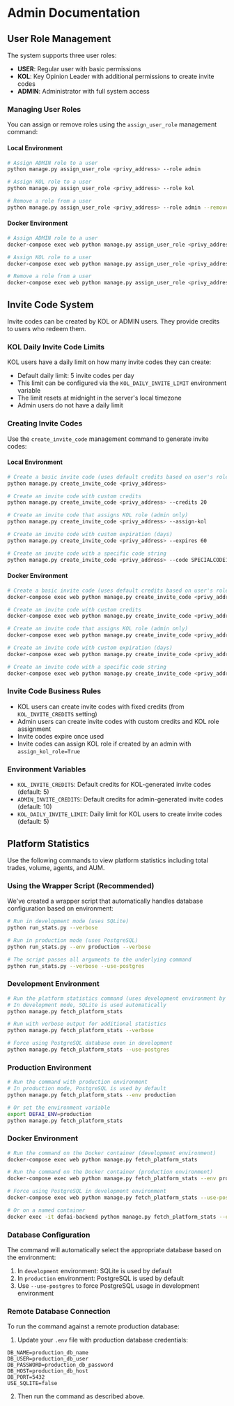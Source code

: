 # Admin Documentation

## User Role Management

The system supports three user roles:
- **USER**: Regular user with basic permissions
- **KOL**: Key Opinion Leader with additional permissions to create invite codes
- **ADMIN**: Administrator with full system access

### Managing User Roles

You can assign or remove roles using the `assign_user_role` management command:

#### Local Environment

```bash
# Assign ADMIN role to a user
python manage.py assign_user_role <privy_address> --role admin

# Assign KOL role to a user
python manage.py assign_user_role <privy_address> --role kol

# Remove a role from a user
python manage.py assign_user_role <privy_address> --role admin --remove
```

#### Docker Environment

```bash
# Assign ADMIN role to a user
docker-compose exec web python manage.py assign_user_role <privy_address> --role admin

# Assign KOL role to a user
docker-compose exec web python manage.py assign_user_role <privy_address> --role kol

# Remove a role from a user
docker-compose exec web python manage.py assign_user_role <privy_address> --role admin --remove
```

## Invite Code System

Invite codes can be created by KOL or ADMIN users. They provide credits to users who redeem them.

### KOL Daily Invite Code Limits

KOL users have a daily limit on how many invite codes they can create:

- Default daily limit: 5 invite codes per day
- This limit can be configured via the `KOL_DAILY_INVITE_LIMIT` environment variable
- The limit resets at midnight in the server's local timezone
- Admin users do not have a daily limit

### Creating Invite Codes

Use the `create_invite_code` management command to generate invite codes:

#### Local Environment

```bash
# Create a basic invite code (uses default credits based on user's role)
python manage.py create_invite_code <privy_address>

# Create an invite code with custom credits
python manage.py create_invite_code <privy_address> --credits 20

# Create an invite code that assigns KOL role (admin only)
python manage.py create_invite_code <privy_address> --assign-kol

# Create an invite code with custom expiration (days)
python manage.py create_invite_code <privy_address> --expires 60

# Create an invite code with a specific code string
python manage.py create_invite_code <privy_address> --code SPECIALCODE123
```

#### Docker Environment

```bash
# Create a basic invite code (uses default credits based on user's role)
docker-compose exec web python manage.py create_invite_code <privy_address>

# Create an invite code with custom credits
docker-compose exec web python manage.py create_invite_code <privy_address> --credits 20

# Create an invite code that assigns KOL role (admin only)
docker-compose exec web python manage.py create_invite_code <privy_address> --assign-kol

# Create an invite code with custom expiration (days)
docker-compose exec web python manage.py create_invite_code <privy_address> --expires 60

# Create an invite code with a specific code string
docker-compose exec web python manage.py create_invite_code <privy_address> --code SPECIALCODE123
```

### Invite Code Business Rules

- KOL users can create invite codes with fixed credits (from `KOL_INVITE_CREDITS` setting)
- Admin users can create invite codes with custom credits and KOL role assignment
- Invite codes expire once used
- Invite codes can assign KOL role if created by an admin with `assign_kol_role=True`

### Environment Variables

- `KOL_INVITE_CREDITS`: Default credits for KOL-generated invite codes (default: 5)
- `ADMIN_INVITE_CREDITS`: Default credits for admin-generated invite codes (default: 10)
- `KOL_DAILY_INVITE_LIMIT`: Daily limit for KOL users to create invite codes (default: 5)

## Platform Statistics

Use the following commands to view platform statistics including total trades, volume, agents, and AUM.

### Using the Wrapper Script (Recommended)

We've created a wrapper script that automatically handles database configuration based on environment:

```bash
# Run in development mode (uses SQLite)
python run_stats.py --verbose

# Run in production mode (uses PostgreSQL)
python run_stats.py --env production --verbose

# The script passes all arguments to the underlying command
python run_stats.py --verbose --use-postgres
```

### Development Environment

```bash
# Run the platform statistics command (uses development environment by default)
# In development mode, SQLite is used automatically
python manage.py fetch_platform_stats

# Run with verbose output for additional statistics
python manage.py fetch_platform_stats --verbose

# Force using PostgreSQL database even in development
python manage.py fetch_platform_stats --use-postgres
```

### Production Environment

```bash
# Run the command with production environment
# In production mode, PostgreSQL is used by default
python manage.py fetch_platform_stats --env production

# Or set the environment variable
export DEFAI_ENV=production
python manage.py fetch_platform_stats
```

### Docker Environment

```bash
# Run the command on the Docker container (development environment)
docker-compose exec web python manage.py fetch_platform_stats

# Run the command on the Docker container (production environment)
docker-compose exec web python manage.py fetch_platform_stats --env production

# Force using PostgreSQL in development environment
docker-compose exec web python manage.py fetch_platform_stats --use-postgres

# Or on a named container
docker exec -it defai-backend python manage.py fetch_platform_stats --env production
```

### Database Configuration

The command will automatically select the appropriate database based on the environment:

1. In `development` environment: SQLite is used by default
2. In `production` environment: PostgreSQL is used by default
3. Use `--use-postgres` to force PostgreSQL usage in development environment

### Remote Database Connection

To run the command against a remote production database:

1. Update your `.env` file with production database credentials:

```
DB_NAME=production_db_name
DB_USER=production_db_user
DB_PASSWORD=production_db_password
DB_HOST=production_db_host
DB_PORT=5432
USE_SQLITE=false
```

2. Then run the command as described above.
